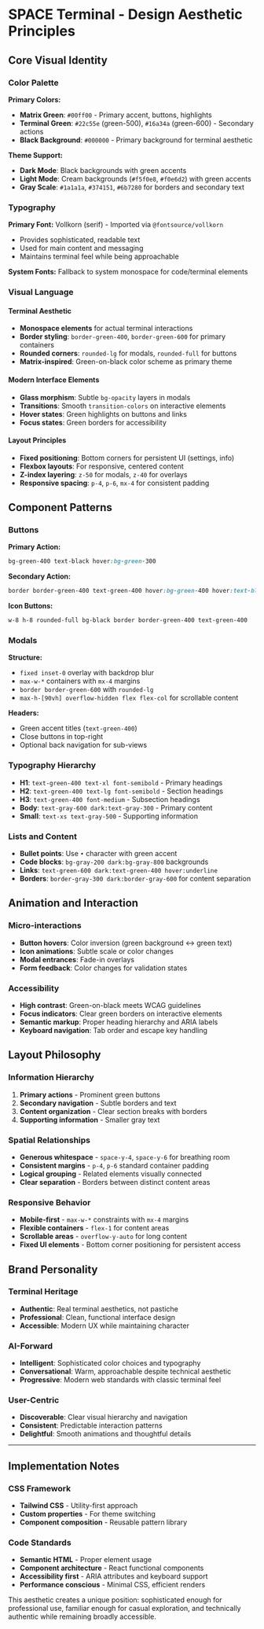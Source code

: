 # SPACE Terminal - Design Aesthetic Principles

## Core Visual Identity

### Color Palette
**Primary Colors:**
- **Matrix Green**: `#00ff00` - Primary accent, buttons, highlights
- **Terminal Green**: `#22c55e` (green-500), `#16a34a` (green-600) - Secondary actions
- **Black Background**: `#000000` - Primary background for terminal aesthetic

**Theme Support:**
- **Dark Mode**: Black backgrounds with green accents
- **Light Mode**: Cream backgrounds (`#f5f0e8`, `#f0e6d2`) with green accents
- **Gray Scale**: `#1a1a1a`, `#374151`, `#6b7280` for borders and secondary text

### Typography
**Primary Font:** Vollkorn (serif) - Imported via `@fontsource/vollkorn`
- Provides sophisticated, readable text
- Used for main content and messaging
- Maintains terminal feel while being approachable

**System Fonts:** Fallback to system monospace for code/terminal elements

### Visual Language

#### Terminal Aesthetic
- **Monospace elements** for actual terminal interactions
- **Border styling**: `border-green-400`, `border-green-600` for primary containers
- **Rounded corners**: `rounded-lg` for modals, `rounded-full` for buttons
- **Matrix-inspired**: Green-on-black color scheme as primary theme

#### Modern Interface Elements
- **Glass morphism**: Subtle `bg-opacity` layers in modals
- **Transitions**: Smooth `transition-colors` on interactive elements
- **Hover states**: Green highlights on buttons and links
- **Focus states**: Green borders for accessibility

#### Layout Principles
- **Fixed positioning**: Bottom corners for persistent UI (settings, info)
- **Flexbox layouts**: For responsive, centered content
- **Z-index layering**: `z-50` for modals, `z-40` for overlays
- **Responsive spacing**: `p-4`, `p-6`, `mx-4` for consistent padding

## Component Patterns

### Buttons
**Primary Action:**
```css
bg-green-400 text-black hover:bg-green-300
```

**Secondary Action:**
```css
border border-green-400 text-green-400 hover:bg-green-400 hover:text-black
```

**Icon Buttons:**
```css
w-8 h-8 rounded-full bg-black border border-green-400 text-green-400
```

### Modals
**Structure:**
- `fixed inset-0` overlay with backdrop blur
- `max-w-*` containers with `mx-4` margins
- `border border-green-600` with `rounded-lg`
- `max-h-[90vh] overflow-hidden flex flex-col` for scrollable content

**Headers:**
- Green accent titles (`text-green-400`)
- Close buttons in top-right
- Optional back navigation for sub-views

### Typography Hierarchy
- **H1**: `text-green-400 text-xl font-semibold` - Primary headings
- **H2**: `text-green-400 text-lg font-semibold` - Section headings  
- **H3**: `text-green-400 font-medium` - Subsection headings
- **Body**: `text-gray-600 dark:text-gray-300` - Primary content
- **Small**: `text-xs text-gray-500` - Supporting information

### Lists and Content
- **Bullet points**: Use `•` character with green accent
- **Code blocks**: `bg-gray-200 dark:bg-gray-800` backgrounds
- **Links**: `text-green-600 dark:text-green-400 hover:underline`
- **Borders**: `border-gray-300 dark:border-gray-600` for content separation

## Animation and Interaction

### Micro-interactions
- **Button hovers**: Color inversion (green background ↔ green text)
- **Icon animations**: Subtle scale or color changes
- **Modal entrances**: Fade-in overlays
- **Form feedback**: Color changes for validation states

### Accessibility
- **High contrast**: Green-on-black meets WCAG guidelines
- **Focus indicators**: Clear green borders on interactive elements
- **Semantic markup**: Proper heading hierarchy and ARIA labels
- **Keyboard navigation**: Tab order and escape key handling

## Layout Philosophy

### Information Hierarchy
1. **Primary actions** - Prominent green buttons
2. **Secondary navigation** - Subtle borders and text
3. **Content organization** - Clear section breaks with borders
4. **Supporting information** - Smaller gray text

### Spatial Relationships
- **Generous whitespace** - `space-y-4`, `space-y-6` for breathing room
- **Consistent margins** - `p-4`, `p-6` standard container padding
- **Logical grouping** - Related elements visually connected
- **Clear separation** - Borders between distinct content areas

### Responsive Behavior
- **Mobile-first** - `max-w-*` constraints with `mx-4` margins
- **Flexible containers** - `flex-1` for content areas
- **Scrollable areas** - `overflow-y-auto` for long content
- **Fixed UI elements** - Bottom corner positioning for persistent access

## Brand Personality

### Terminal Heritage
- **Authentic**: Real terminal aesthetics, not pastiche
- **Professional**: Clean, functional interface design
- **Accessible**: Modern UX while maintaining character

### AI-Forward
- **Intelligent**: Sophisticated color choices and typography
- **Conversational**: Warm, approachable despite technical aesthetic
- **Progressive**: Modern web standards with classic terminal feel

### User-Centric
- **Discoverable**: Clear visual hierarchy and navigation
- **Consistent**: Predictable interaction patterns
- **Delightful**: Smooth animations and thoughtful details

---

## Implementation Notes

### CSS Framework
- **Tailwind CSS** - Utility-first approach
- **Custom properties** - For theme switching
- **Component composition** - Reusable pattern library

### Code Standards
- **Semantic HTML** - Proper element usage
- **Component architecture** - React functional components
- **Accessibility first** - ARIA attributes and keyboard support
- **Performance conscious** - Minimal CSS, efficient renders

This aesthetic creates a unique position: sophisticated enough for professional use, familiar enough for casual exploration, and technically authentic while remaining broadly accessible.